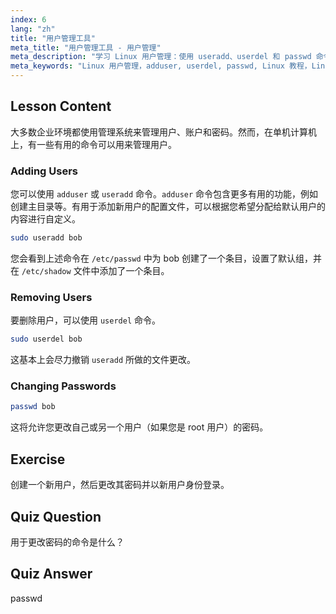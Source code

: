 ```yaml
---
index: 6
lang: "zh"
title: "用户管理工具"
meta_title: "用户管理工具 - 用户管理"
meta_description: "学习 Linux 用户管理：使用 useradd、userdel 和 passwd 命令添加、删除和更改密码。通过这份适合初学者的指南快速入门！"
meta_keywords: "Linux 用户管理，adduser, userdel, passwd, Linux 教程，Linux 初学者，用户账户，Linux 命令"
---
```


## Lesson Content

大多数企业环境都使用管理系统来管理用户、账户和密码。然而，在单机计算机上，有一些有用的命令可以用来管理用户。

### Adding Users

您可以使用 `adduser` 或 `useradd` 命令。`adduser` 命令包含更多有用的功能，例如创建主目录等。有用于添加新用户的配置文件，可以根据您希望分配给默认用户的内容进行自定义。

```bash
sudo useradd bob
```

您会看到上述命令在 `/etc/passwd` 中为 bob 创建了一个条目，设置了默认组，并在 `/etc/shadow` 文件中添加了一个条目。

### Removing Users

要删除用户，可以使用 `userdel` 命令。

```bash
sudo userdel bob
```

这基本上会尽力撤销 `useradd` 所做的文件更改。

### Changing Passwords

```bash
passwd bob
```

这将允许您更改自己或另一个用户（如果您是 root 用户）的密码。

## Exercise

创建一个新用户，然后更改其密码并以新用户身份登录。

## Quiz Question

用于更改密码的命令是什么？

## Quiz Answer

passwd
